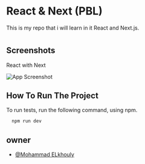 # React & Next (PBL)


This is my repo that i will learn in it React and Next.js. 
#
## Screenshots
React with Next

![App Screenshot](https://encrypted-tbn0.gstatic.com/images?q=tbn:ANd9GcSBFM5HfAnBgAQe7Tg0sdJDDdeOLpDx5plYBw&s)


## How To Run The Project

To run tests, run the following command,
using npm.

```bash
  npm run dev
```


## owner

- [@Mohammad ELkhouly](https://www.github.com/PTD-offical)

